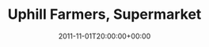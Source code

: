 ---
templateKey: event
guid: 08967bcd-6eab-11ea-99c5-002590d1d1b0
date: 2011-11-01T20:00:00+00:00
eventTime: '8pm'
title: Uphill Farmers, Supermarket
artist: Uphill Farmers
city: Toronto
venue: Supermarket
group: Tim Shia
guests: Mark Laver, Alex Coleman, Nate Renner, Carrie Wiebe, Andy Hillhouse
---